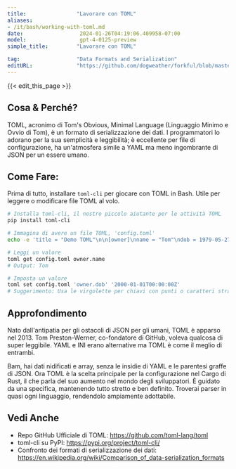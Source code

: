```yaml
---
title:                "Lavorare con TOML"
aliases:
- /it/bash/working-with-toml.md
date:                  2024-01-26T04:19:06.409958-07:00
model:                 gpt-4-0125-preview
simple_title:         "Lavorare con TOML"

tag:                  "Data Formats and Serialization"
editURL:              "https://github.com/dogweather/forkful/blob/master/content/it/bash/working-with-toml.md"
---
```


{{< edit_this_page >}}

## Cosa & Perché?
TOML, acronimo di Tom's Obvious, Minimal Language (Linguaggio Minimo e Ovvio di Tom), è un formato di serializzazione dei dati. I programmatori lo adorano per la sua semplicità e leggibilità; è eccellente per file di configurazione, ha un'atmosfera simile a YAML ma meno ingombrante di JSON per un essere umano.

## Come Fare:
Prima di tutto, installare `toml-cli` per giocare con TOML in Bash. Utile per leggere o modificare file TOML al volo.

```Bash
# Installa toml-cli, il nostro piccolo aiutante per le attività TOML
pip install toml-cli

# Immagina di avere un file TOML, 'config.toml'
echo -e 'title = "Demo TOML"\n\n[owner]\nname = "Tom"\ndob = 1979-05-27T07:32:00Z' > config.toml

# Leggi un valore
toml get config.toml owner.name
# Output: Tom

# Imposta un valore
toml set config.toml 'owner.dob' '2000-01-01T00:00:00Z'
# Suggerimento: Usa le virgolette per chiavi con punti o caratteri strani!
```

## Approfondimento
Nato dall'antipatia per gli ostacoli di JSON per gli umani, TOML è apparso nel 2013. Tom Preston-Werner, co-fondatore di GitHub, voleva qualcosa di super leggibile. YAML e INI erano alternative ma TOML è come il meglio di entrambi.

Bam, hai dati nidificati e array, senza le insidie di YAML e le parentesi graffe di JSON. Ora TOML è la scelta principale per la configurazione nel Cargo di Rust, il che parla del suo aumento nel mondo degli sviluppatori. È guidato da una specifica, mantenendo tutto stretto e ben definito. Troverai parser in quasi ogni linguaggio, rendendolo ampiamente adottabile.

## Vedi Anche
- Repo GitHub Ufficiale di TOML: https://github.com/toml-lang/toml
- toml-cli su PyPI: https://pypi.org/project/toml-cli/
- Confronto dei formati di serializzazione dei dati: https://en.wikipedia.org/wiki/Comparison_of_data-serialization_formats
